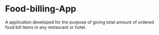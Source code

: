 # Food-billing-App
A application developed for the purpose of giving total amount of ordered food bill items in any restaurant or hotel.
